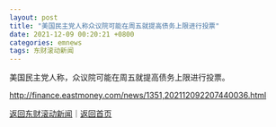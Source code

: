 ```yaml
---
layout: post
title: "美国民主党人称众议院可能在周五就提高债务上限进行投票"
date: 2021-12-09 00:20:21 +0800
categories: emnews
tags: 东财滚动新闻
---
```


美国民主党人称，众议院可能在周五就提高债务上限进行投票。

<http://finance.eastmoney.com/news/1351,202112092207440036.html>

[返回东财滚动新闻](//finews.withounder.com/emnews/)｜[返回首页](//finews.withounder.com/)